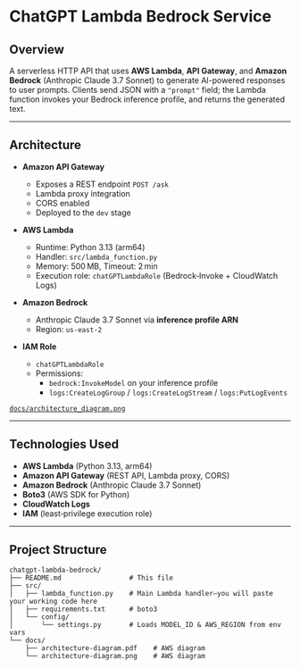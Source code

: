 # ChatGPT Lambda Bedrock Service

## Overview
A serverless HTTP API that uses **AWS Lambda**, **API Gateway**, and **Amazon Bedrock** (Anthropic Claude 3.7 Sonnet) to generate AI-powered responses to user prompts. Clients send JSON with a `"prompt"` field; the Lambda function invokes your Bedrock inference profile, and returns the generated text.

---

## Architecture
- **Amazon API Gateway**  
  - Exposes a REST endpoint `POST /ask`  
  - Lambda proxy integration  
  - CORS enabled  
  - Deployed to the `dev` stage

- **AWS Lambda**  
  - Runtime: Python 3.13 (arm64)  
  - Handler: `src/lambda_function.py`  
  - Memory: 500 MB, Timeout: 2 min  
  - Execution role: `chatGPTLambdaRole` (Bedrock‑Invoke + CloudWatch Logs)

- **Amazon Bedrock**  
  - Anthropic Claude 3.7 Sonnet via **inference profile ARN**  
  - Region: `us-east-2`  

- **IAM Role**  
  - `chatGPTLambdaRole`  
  - Permissions:  
    - `bedrock:InvokeModel` on your inference profile  
    - `logs:CreateLogGroup` / `logs:CreateLogStream` / `logs:PutLogEvents`

[`docs/architecture_diagram.png`](docs/architecture_diagram.png) 


---

## Technologies Used
- **AWS Lambda** (Python 3.13, arm64)  
- **Amazon API Gateway** (REST API, Lambda proxy, CORS)  
- **Amazon Bedrock** (Anthropic Claude 3.7 Sonnet)  
- **Boto3** (AWS SDK for Python)  
- **CloudWatch Logs**  
- **IAM** (least‑privilege execution role)

---

## Project Structure
```plaintext
chatgpt-lambda-bedrock/
├── README.md                 # This file
├── src/
│   ├── lambda_function.py    # Main Lambda handler—you will paste your working code here
│   ├── requirements.txt      # boto3
│   └── config/
│       └── settings.py       # Loads MODEL_ID & AWS_REGION from env vars
└── docs/
    ├── architecture-diagram.pdf    # AWS diagram 
    └── architecture-diagram.png    # AWS diagram 
